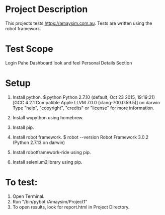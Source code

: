 # Project Description

  This projects tests https://amaysim.com.au. Tests are written using the robot framework. 
  
# Test Scope

  Login Pahe
  Dashboard look and feel
  Personal Details Section
  
# Setup
1. Install python.
  $ python
  Python 2.7.10 (default, Oct 23 2015, 19:19:21) 
  [GCC 4.2.1 Compatible Apple LLVM 7.0.0 (clang-700.0.59.5)] on darwin
  Type "help", "copyright", "credits" or "license" for more information.
  >>> 

2. Install wxpython using homebrew.
3. Install pip.
4. Install robot framework.
   $ robot --version
   Robot Framework 3.0.2 (Python 2.7.13 on darwin) 

5. Install robotframework-ride using pip.
6. Install selenium2library using pip.

# To test:
1. Open Terminal.
2. Run "<Python directory>/bin/pybot <UserDirectory>/Amaysim/Project1"
3. To open results, look for report.html in Project Directory.  
